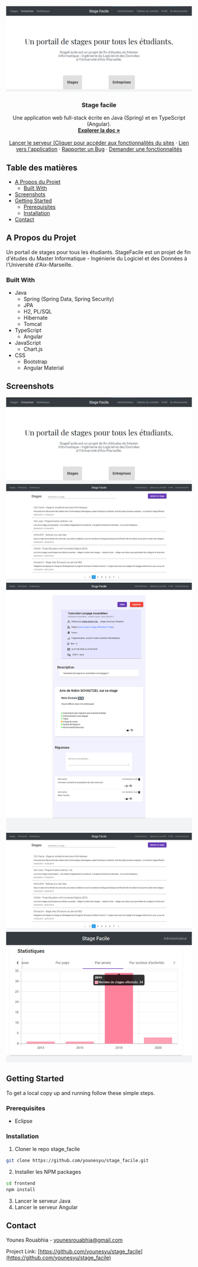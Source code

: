 <!--
*** Thanks for checking out this README Template. If you have a suggestion that would
<!-- PROJECT LOGO -->
<br />
<p align="center">
  <a href="https://github.com/younesyu/stage_facile">
    <img src="screenshots/stagefacile-screenshot-home.PNG" alt="Logo">
  </a>

  <h3 align="center">Stage facile</h3>

  <p align="center">
    Une application web full-stack écrite en Java (Spring) et en TypeScript (Angular).
    <br />
    <a href="https://github.com/younesyu/stage_facile"><strong>Explorer la doc »</strong></a>
    <br />
    <br />
    <a href="https://heroku-stagefacile.herokuapp.com/api/test/all">Lancer le serveur (Cliquer pour accéder aux fonctionnalités du sites</a>
    ·
    <a href="https://stage-facile.firebaseapp.com">Lien vers l'application</a>
    ·
    <a href="https://github.com/younesyu/stage_facile/issues">Rapporter un Bug</a>
    ·
    <a href="https://github.com/younesyu/stage_facile/issues">Demander une fonctionnalités</a>
  </p>
</p>



<!-- TABLE OF CONTENTS -->
## Table des matières

* [A Propos du Projet](#about-the-project)
  * [Built With](#built-with)
* [Screenshots](#screenshots)
* [Getting Started](#getting-started)
  * [Prerequisites](#prerequisites)
  * [Installation](#installation)
* [Contact](#contact)



<!-- ABOUT THE PROJECT -->
## A Propos du Projet

 Un portail de stages pour tous les étudiants.
StageFacile est un projet de fin d'études du Master Informatique - Ingénierie du Logiciel et des Données à l'Université d'Aix-Marseille. 


### Built With

* Java
  * Spring (Spring Data, Spring Security)
  * JPA
  * H2, PL/SQL
  * Hibernate
  * Tomcat
* TypeScript
  * Angular
* JavaScript
  * Chart.js
* CSS
  * Bootstrap
  * Angular Material

<!-- IMAGES -->
## Screenshots

<img src="screenshots/stagefacile-screenshot-home.PNG">
<img src="screenshots/stagefacile-screenshot-list.png">
<img src="screenshots/stagefacile-screenshot-details-internship.png">
<img src="screenshots/stagefacile-screenshot-list.png">
<img src="screenshots/stagefacile-screenshot-stats.PNG">


<!-- GETTING STARTED -->
## Getting Started

To get a local copy up and running follow these simple steps.

### Prerequisites

* Eclipse

### Installation
 
1. Cloner le repo stage_facile
```sh
git clone https://github.com/younesyu/stage_facile.git
```
2. Installer les NPM packages
```sh
cd frontend
npm install
```
3. Lancer le serveur Java
4. Lancer le serveur Angular



<!-- CONTACT -->
## Contact

Younes Rouabhia - younesrouabhia@gmail.com

Project Link: [https://github.com/younesyu/stage_facile](https://github.com/younesyu/stage_facile)
